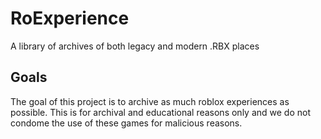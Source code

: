 # RoExperience
A library of archives of both legacy and modern .RBX places

## Goals
The goal of this project is to archive as much roblox experiences as possible. This is for archival and educational reasons only and we do not condome the use of these games for malicious reasons.
